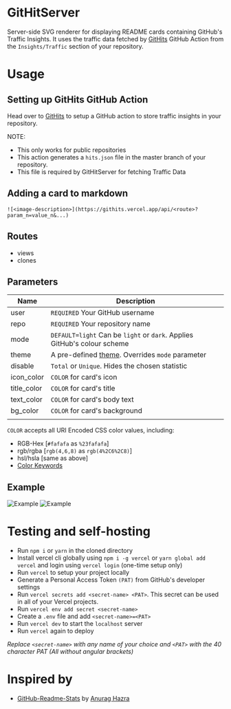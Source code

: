 # GitHitServer

Server-side SVG renderer for displaying README cards containing GitHub's Traffic Insights. It uses the traffic data fetched by [GitHits](https://github.com/kausko/GitHits) GitHub Action from the `Insights/Traffic` section of your repository.

# Usage

## Setting up GitHits GitHub Action
Head over to [GitHits](https://github.com/kausko/GitHits) to setup a GitHub action to store traffic insights in your repository.

NOTE:
- This only works for public repositories
- This action generates a `hits.json` file in the master branch of your repository. 
- This file is required by GitHitServer for fetching Traffic Data

## Adding a card to markdown
`![<image-description>](https://githits.vercel.app/api/<route>?param_n=value_n&...)`

## Routes
- views
- clones

## Parameters
| Name         | Description |
| --           | -- |
| user         | `REQUIRED` Your GitHub username |
| repo         | `REQUIRED` Your repository name |
| mode         | `DEFAULT=light` Can be `light` or `dark`. Applies GitHub's colour scheme |
| theme        | A pre-defined [theme](https://github.com/anuraghazra/github-readme-stats/tree/master/themes). Overrides `mode` parameter |
| disable      | `Total` or `Unique`. Hides the chosen statistic |
| icon_color   | `COLOR` for card's icon |
| title_color  | `COLOR` for card's title |
| text_color   | `COLOR` for card's body text |
| bg_color     | `COLOR` for card's background |
|              | |

`COLOR` accepts all URI Encoded CSS color values, including:
  - RGB-Hex [`#fafafa` as `%23fafafa`]
  - rgb/rgba [`rgb(4,6,8)` as `rgb(4%2C6%2C8)`]
  - hsl/hsla [same as above]
  - [Color Keywords](https://developer.mozilla.org/en-US/docs/Web/CSS/color_value#color_keywords)

## Example
![Example](https://githits.vercel.app/api/views?user=kausko&repo=GitHitServer&mode=dark&disable=Total)
![Example](https://githits.vercel.app/api/clones?user=kausko&repo=GitHitServer&mode=dark&disable=Total)

# Testing and self-hosting
- Run `npm i` or `yarn` in the cloned directory
- Install vercel cli globally using `npm i -g vercel` or `yarn global add vercel` and login using `vercel login` (one-time setup only)
- Run `vercel` to setup your project locally
- Generate a Personal Access Token `(PAT)` from GitHub's developer settings
- Run `vercel secrets add <secret-name> <PAT>`. This secret can be used in all of your Vercel projects.
- Run `vercel env add secret <secret-name>`
- Create a `.env` file and add `<secret-name>=<PAT>`
- Run `vercel dev` to start the `localhost` server
- Run `vercel` again to deploy

*Replace `<secret-name>` with any name of your choice and `<PAT>` with the 40 character PAT (All without angular brackets)*

# Inspired by
- [GitHub-Readme-Stats](https://github.com/anuraghazra/github-readme-stats) by [Anurag Hazra](https://github.com/anuraghazra)